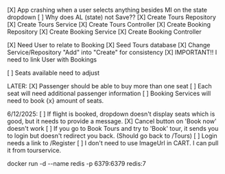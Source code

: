 ﻿[X] App crashing when a user selects anything besides MI on the state dropdown
[ ] Why does AL (state) not Save??
[X] Create Tours Repository
[X] Create Tours Service
[X] Create Tours Controller
[X] Create Booking Repository
[X] Create Booking Service
[X] Create Booking Controller

[X] Need User to relate to Booking
[X] Seed Tours database
[X] Change Service/Repository "Add" into "Create" for consistency
[X] IMPORTANT!! I need to link User with Bookings

[ ] Seats available need to adjust


LATER:
[X] Passenger should be able to buy more than one seat
[ ] Each seat will need additional passenger information
[ ] Booking Services will need to book {x} amount of seats.


6/12/2025:
[ ] If flight is booked, dropdown doesn't display seats which is good, but it needs to provide a message.
[X] Cancel button on 'Book now' doesn't work
[ ] If you go to Book Tours and try to 'Book' tour, it sends you to login but doesn't redirect you back. (Should go back to /Tours)
[ ] Login needs a link to /Register
[ ] I don't need to use ImageUrl in CART. I can pull it from tourservice.

docker run -d --name redis -p 6379:6379 redis:7
